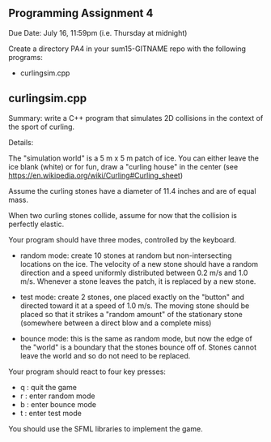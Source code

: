 Programming Assignment 4
------------------------

Due Date: July 16, 11:59pm (i.e. Thursday at midnight)

Create a directory PA4 in your sum15-GITNAME repo with the following programs:

* curlingsim.cpp 


curlingsim.cpp
--------------

Summary: write a C++ program that simulates 2D collisions in the context of the sport of curling.

Details:

The "simulation world" is a 5 m x 5 m patch of ice. You can either leave the ice blank (white) or for fun, draw a "curling house" in the center (see https://en.wikipedia.org/wiki/Curling#Curling_sheet)

Assume the curling stones have a diameter of 11.4 inches and are of equal mass.

When two curling stones collide, assume for now that the collision is perfectly elastic.

Your program should have three modes, controlled by the keyboard.

- random mode: create 10 stones at random but non-intersecting locations on the ice. The velocity of a new stone should have a random direction and a speed uniformly distributed between 0.2 m/s and 1.0 m/s. Whenever a stone leaves the patch, it is replaced by a new stone.

- test mode: create 2 stones, one placed exactly on the "button" and directed toward it at a speed of 1.0 m/s.
The moving stone should be placed so that it strikes a "random amount" of the stationary stone (somewhere between a direct blow and a complete miss)

- bounce mode: this is the same as random mode, but now the edge of the "world" is a boundary that the stones bounce off of. Stones cannot leave the world and so do not need to be replaced.

Your program should react to four key presses:
 
 - q : quit the game
 - r : enter random mode
 - b : enter bounce mode
 - t : enter test mode


You should use the SFML libraries to implement the game.
